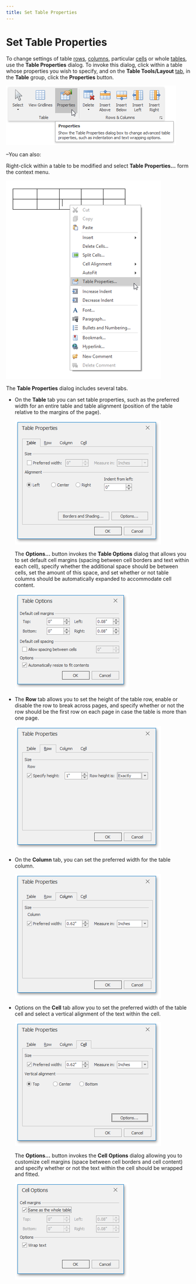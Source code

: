 ```yaml
---
title: Set Table Properties
---
```

# Set Table Properties
To change settings of table [rows](#row), [columns](#column), particular [cells](#cell) or whole [tables](#table), use the **Table Properties** dialog. To invoke this dialog, click within a table whose properties you wish to specify, and on the **Table Tools/Layout** [tab](../text-editor-ui/ribbon-interface.md), in the **Table** group, click the **Properties** button.

![RTETablesPropertiesRibbon](../../../images/img121442.png)

–You can also:

Right-click within a table to be modified and select **Table Properties...** form the context menu.

![RTETablesPropertiesContextMenu](../../../images/img121443.png)

The **Table Properties** dialog includes several tabs.
* <a name="table"/>On the **Table** tab you can set table properties, such as the preferred width for an entire table and table alignment (position of the table relative to the margins of the page).
	
	![RTETablesPropertiesTable](../../../images/img121444.png)
	
	The **Options...** button invokes the **Table Options** dialog that allows you to set default cell margins (spacing between cell borders and text within each cell), specify whether the additional space should be between cells, set the amount of this space, and set whether or not table columns should be automatically expanded to accommodate cell content.
	
	![RTETablesPropertiesTableOptions](../../../images/img121445.png)
* <a name="row"/>The **Row** tab allows you to set the height of the table row, enable or disable the row to break across pages, and specify whether or not the row should be the first row on each page in case the table is more than one page.
	
	![RTETablesPropertiesRow](../../../images/img121446.png)
* <a name="column"/>On the **Column** tab, you can set the preferred width for the table column.
	
	![RTETablesPropertiesColumn](../../../images/img121447.png)
* <a name="cell"/>Options on the **Cell** tab allow you to set the preferred width of the table cell and select a vertical alignment of the text within the cell.
	
	![RTETablesPropertiesCell](../../../images/img121448.png)
	
	The **Options...** button invokes the **Cell Options** dialog allowing you to customize cell margins (space between cell borders and cell content) and specify whether or not the text within the cell should be wrapped and fitted.
	
	![RTETablesPropertiesCellOptions](../../../images/img121449.png)